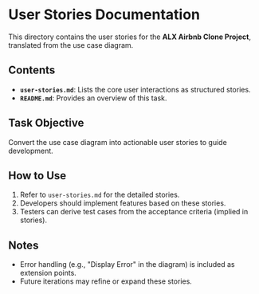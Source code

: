 # User Stories Documentation

This directory contains the user stories for the **ALX Airbnb Clone Project**, translated from the use case diagram.

## Contents
- **`user-stories.md`**: Lists the core user interactions as structured stories.  
- **`README.md`**: Provides an overview of this task.  

## Task Objective
Convert the use case diagram into actionable user stories to guide development.  

## How to Use
1. Refer to `user-stories.md` for the detailed stories.  
2. Developers should implement features based on these stories.  
3. Testers can derive test cases from the acceptance criteria (implied in stories).  

## Notes
- Error handling (e.g., "Display Error" in the diagram) is included as extension points.  
- Future iterations may refine or expand these stories.  